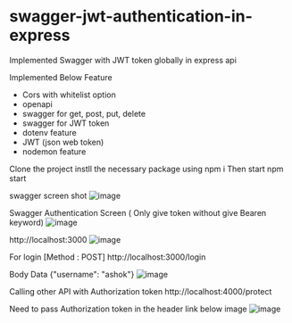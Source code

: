 # swagger-jwt-authentication-in-express
Implemented Swagger with JWT token globally in express api

Implemented Below Feature
- Cors with whitelist option
- openapi
- swagger for get, post, put, delete
- swagger for JWT token
- dotenv feature
- JWT (json web token)
- nodemon feature

Clone the project
instll the necessary package using npm i
Then start npm start

swagger screen shot
![image](https://github.com/goldenashok/swagger-jwt-authentication-in-express/assets/13637127/01ad7148-f8d4-4c48-879d-d3d4acc59483)


Swagger Authentication Screen ( Only give token without give Bearen keyword)
![image](https://github.com/goldenashok/swagger-jwt-authentication-in-express/assets/13637127/c48eabd5-6707-46bc-a5a7-38d25d3ef3f1)

http://localhost:3000
![image](https://github.com/goldenashok/swagger-jwt-authentication-in-express/assets/13637127/13b5b13a-d999-4c2a-a8b7-c62bde0eed82)

For login [Method : POST] http://localhost:3000/login

Body Data {"username": "ashok"}
![image](https://github.com/goldenashok/swagger-jwt-authentication-in-express/assets/13637127/3f019838-8e85-4235-8c66-42f35f190ce5)


Calling other API with Authorization token http://localhost:4000/protect

Need to pass Authorization token in the header link below image
![image](https://github.com/goldenashok/swagger-jwt-authentication-in-express/assets/13637127/605755a6-4d91-4f5d-8384-b79aee9937e8)


